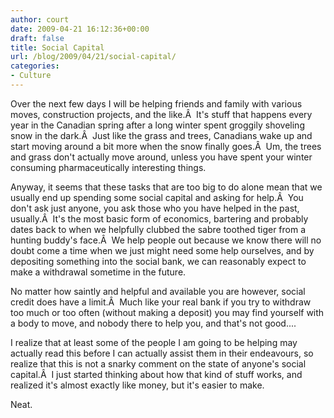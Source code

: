 ```yaml
---
author: court
date: 2009-04-21 16:12:36+00:00
draft: false
title: Social Capital
url: /blog/2009/04/21/social-capital/
categories:
- Culture
---
```


Over the next few days I will be helping friends and family with various moves, construction projects, and the like.Â  It's stuff that happens every year in the Canadian spring after a long winter spent groggily shoveling snow in the dark.Â  Just like the grass and trees, Canadians wake up and start moving around a bit more when the snow finally goes.Â  Um, the trees and grass don't actually move around, unless you have spent your winter consuming pharmaceutically interesting things.

Anyway, it seems that these tasks that are too big to do alone mean that we usually end up spending some social capital and asking for help.Â  You don't ask just anyone, you ask those who you have helped in the past, usually.Â  It's the most basic form of economics, bartering and probably dates back to when we helpfully clubbed the sabre toothed tiger from a hunting buddy's face.Â  We help people out because we know there will no doubt come a time when we just might need some help ourselves, and by depositing something into the social bank, we can reasonably expect to make a withdrawal sometime in the future.

No matter how saintly and helpful and available you are however, social credit does have a limit.Â  Much like your real bank if you try to withdraw too much or too often (without making a deposit) you may find yourself with a body to move, and nobody there to help you, and that's not good....

I realize that at least some of the people I am going to be helping may actually read this before I can actually assist them in their endeavours, so realize that this is not a snarky comment on the state of anyone's social capital.Â  I just started thinking about how that kind of stuff works, and realized it's almost exactly like money, but it's easier to make.

Neat.
